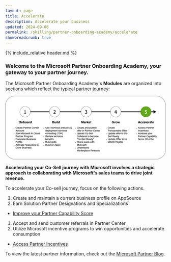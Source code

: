 ```yaml
---
layout: page
title: Accelerate
description: Accelerate your business
updated: 2024-09-06
permalink: /skilling/partner-onboarding-academy/accelerate
showbreadcrumb: true
---
```

{% include_relative header.md %}

### Welcome to the Microsoft Partner Onboarding Academy, your gateway to your partner journey.

The Microsoft Partner Onboarding Academy's **Modules** are organized into sections which reflect the typical partner journey:

![](../../../assets/partner-onboarding/partner-journey-accelerate.png)

**Accelerating your Co-Sell journey with Microsoft involves a strategic approach to collaborating with Microsoft's sales teams to drive joint revenue.**

To accelerate your Co-sell journey, focus on the following actions.

1. Create and maintain a current business profile on AppSource
1. Earn Solution Partner Designations and Specializations
  - [Improve your Partner Capability Score](https://learn.microsoft.com/en-us/partner-center/membership/partner-capability-score)
1. Accept and send customer referrals in Partner Center
1. Utilize Microsoft incentive programs to win opportunities and accelerate consumption
  - [Access Partner Incentives](https://aka.ms/partnerincentives)

To view the latest partner information, check out the [Microsoft Partner Blog](https://blogs.partner.microsoft.com/partner/).